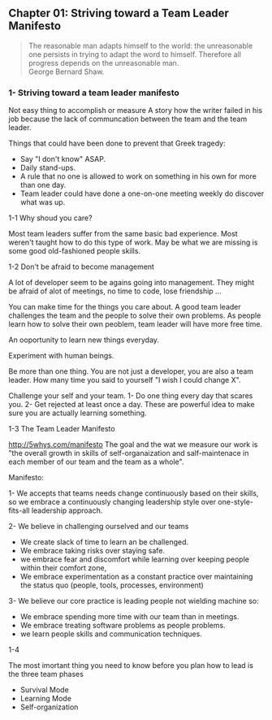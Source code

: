 ## Chapter 01: Striving toward a Team Leader Manifesto

>The reasonable man adapts himself to the world: the unreasonable one persists in trying to adapt the word to himself. Therefore all progress depends on the unreasonable man.  
George Bernard Shaw.

###  1- Striving toward a team leader manifesto
Not easy thing to accomplish or measure
A story how the writer failed in his job because the lack of communcation between the team and the team leader.

Things that could have been done to prevent that Greek tragedy:
* Say "I don't know" ASAP.
* Daily stand-ups.
* A rule that no one is allowed to work on something in his own for more than one day.
* Team leader could have done a one-on-one meeting weekly do discover what was up.

1-1 Why shoud you care?

  Most team leaders suffer from the same basic bad experience. Most weren't taught how to do this type of work. May be what we are missing is some good old-fashioned people skills.

1-2 Don't be afraid to become management

  A lot of developer seem to be agains going into management. They might be afraid of alot of meetings, no time to code, lose friendship ...

You can make time for the things you care about. A good team leader challenges the team and the people to solve their own problems. As people learn how to solve their own peoblem, team leader will have more free time.

An ooportunity to learn new things everyday.

Experiment with human beings.

Be more than one thing. You are not just a developer, you are also a team leader. How many time you said to yourself "I wish I could change X".

Challenge your self and your team.
1- Do one thing every day that scares you.
2- Get rejected at least once a day.
These are powerful idea to make sure you are actually learning something.

1-3 The Team Leader Manifesto

http://5whys.com/manifesto
The goal and the wat we measure our work is "the overall growth in skills of self-organaization and salf-maintenace in each member of our team and the team as a whole".

Manifesto:

1- We accepts that teams needs change continuously based on their skills, so we embrace a continuously changing leadership style over one-style-fits-all leadership approach.

2- We believe in challenging ourselved and our teams
* We create slack of time to learn an be challenged.
* We embrace taking risks over staying safe.
* we embrace fear and discomfort while learning over keeping people within their comfort zone,
* We embrace experimentation as a constant practice over maintaining the status quo (people, tools, processes, environment)

3- We believe our core practice is leading people not wielding machine so:
* We embrace spending more time with our team than in meetings.
* We embrace treating software problems as people problems.
* we learn people skills and communication techniques.

1-4

The most imortant thing you need to know before you plan how to lead is the three team phases
* Survival Mode
* Learning Mode
* Self-organization    
